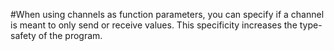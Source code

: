 #When using channels as function parameters, you can specify if a channel is meant to only send or receive values. This specificity increases the type-safety of the program.
